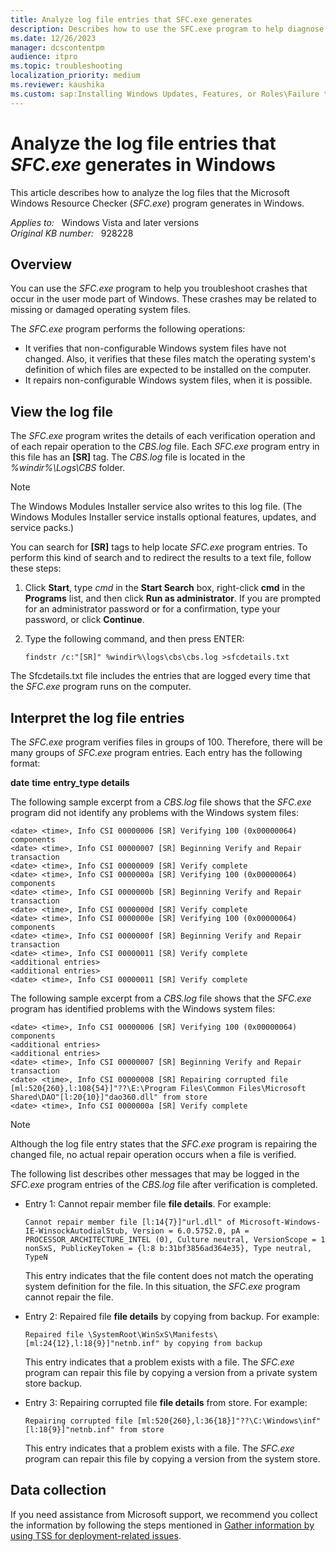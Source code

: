 ```yaml
---
title: Analyze log file entries that SFC.exe generates
description: Describes how to use the SFC.exe program to help diagnose problems that are caused by missing or damaged operating system files.
ms.date: 12/26/2023
manager: dcscontentpm
audience: itpro
ms.topic: troubleshooting
localization_priority: medium
ms.reviewer: kaushika
ms.custom: sap:Installing Windows Updates, Features, or Roles\Failure to install Windows Updates, csstroubleshoot
---
```

# Analyze the log file entries that *SFC.exe* generates in Windows

This article describes how to analyze the log files that the Microsoft Windows Resource Checker (*SFC.exe*) program generates in Windows.

_Applies to:_ &nbsp; Windows Vista and later versions  
_Original KB number:_ &nbsp; 928228

## Overview

You can use the *SFC.exe* program to help you troubleshoot crashes that occur in the user mode part of Windows. These crashes may be related to missing or damaged operating system files.

The *SFC.exe* program performs the following operations:

- It verifies that non-configurable Windows system files have not changed. Also, it verifies that these files match the operating system's definition of which files are expected to be installed on the computer.
- It repairs non-configurable Windows system files, when it is possible.

## View the log file

The *SFC.exe* program writes the details of each verification operation and of each repair operation to the *CBS.log* file. Each *SFC.exe* program entry in this file has an **\[SR\]** tag. The *CBS.log* file is located in the *%windir%\Logs\CBS* folder.

> [!NOTE]
> The Windows Modules Installer service also writes to this log file. (The Windows Modules Installer service installs optional features, updates, and service packs.)

You can search for **\[SR\]** tags to help locate *SFC.exe* program entries. To perform this kind of search and to redirect the results to a text file, follow these steps:

1. Click **Start**, type *cmd* in the **Start Search** box, right-click **cmd** in the **Programs** list, and then click **Run as administrator**.
    If you are prompted for an administrator password or for a confirmation, type your password, or click **Continue**.
2. Type the following command, and then press ENTER:

    ```console
    findstr /c:"[SR]" %windir%\logs\cbs\cbs.log >sfcdetails.txt
    ```

The Sfcdetails.txt file includes the entries that are logged every time that the *SFC.exe* program runs on the computer.

## Interpret the log file entries

The *SFC.exe* program verifies files in groups of 100. Therefore, there will be many groups of *SFC.exe* program entries. Each entry has the following format:

**date** **time** **entry_type details**

The following sample excerpt from a *CBS.log* file shows that the *SFC.exe* program did not identify any problems with the Windows system files:

```output
<date> <time>, Info CSI 00000006 [SR] Verifying 100 (0x00000064) components  
<date> <time>, Info CSI 00000007 [SR] Beginning Verify and Repair transaction  
<date> <time>, Info CSI 00000009 [SR] Verify complete  
<date> <time>, Info CSI 0000000a [SR] Verifying 100 (0x00000064) components  
<date> <time>, Info CSI 0000000b [SR] Beginning Verify and Repair transaction  
<date> <time>, Info CSI 0000000d [SR] Verify complete  
<date> <time>, Info CSI 0000000e [SR] Verifying 100 (0x00000064) components  
<date> <time>, Info CSI 0000000f [SR] Beginning Verify and Repair transaction  
<date> <time>, Info CSI 00000011 [SR] Verify complete  
<additional entries>  
<additional entries>  
<date> <time>, Info CSI 00000011 [SR] Verify complete
```

The following sample excerpt from a *CBS.log* file shows that the *SFC.exe* program has identified problems with the Windows system files:

```output
<date> <time>, Info CSI 00000006 [SR] Verifying 100 (0x00000064) components  
<additional entries>  
<additional entries>  
<date> <time>, Info CSI 00000007 [SR] Beginning Verify and Repair transaction  
<date> <time>, Info CSI 00000008 [SR] Repairing corrupted file [ml:520{260},l:108{54}]"??\E:\Program Files\Common Files\Microsoft Shared\DAO"[l:20{10}]"dao360.dll" from store  
<date> <time>, Info CSI 0000000a [SR] Verify complete
```

> [!NOTE]
> Although the log file entry states that the *SFC.exe* program is repairing the changed file, no actual repair operation occurs when a file is verified.

The following list describes other messages that may be logged in the *SFC.exe* program entries of the *CBS.log* file after verification is completed.

- Entry 1: Cannot repair member file **file details**. For example:

  ```output
  Cannot repair member file [l:14{7}]"url.dll" of Microsoft-Windows-IE-WinsockAutodialStub, Version = 6.0.5752.0, pA = PROCESSOR_ARCHITECTURE_INTEL (0), Culture neutral, VersionScope = 1 nonSxS, PublicKeyToken = {l:8 b:31bf3856ad364e35}, Type neutral, TypeN
  ```

  This entry indicates that the file content does not match the operating system definition for the file. In this situation, the *SFC.exe* program cannot repair the file.

- Entry 2: Repaired file **file details** by copying from backup. For example:

  ```output
  Repaired file \SystemRoot\WinSxS\Manifests\[ml:24{12},l:18{9}]"netnb.inf" by copying from backup
  ```

  This entry indicates that a problem exists with a file. The *SFC.exe* program can repair this file by copying a version from a private system store backup.

- Entry 3: Repairing corrupted file **file details** from store. For example:

  ```output
  Repairing corrupted file [ml:520{260},l:36{18}]"??\C:\Windows\inf"[l:18{9}]"netnb.inf" from store
  ```

  This entry indicates that a problem exists with a file. The *SFC.exe* program can repair this file by copying a version from the system store.

## Data collection

If you need assistance from Microsoft support, we recommend you collect the information by following the steps mentioned in [Gather information by using TSS for deployment-related issues](../windows-troubleshooters/gather-information-using-tss-deployment.md).
